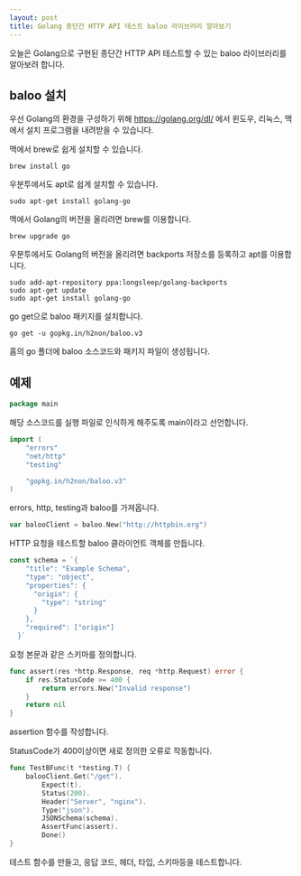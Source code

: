```yaml
---
layout: post
title: Golang 종단간 HTTP API 테스트 baloo 라이브러리 알아보기
---
```


오늘은 Golang으로 구현된 종단간 HTTP API 테스트할 수 있는 baloo 라이브러리를 알아보려 합니다.

## baloo 설치

우선 Golang의 환경을 구성하기 위해 https://golang.org/dl/ 에서 윈도우, 리눅스, 맥에서 설치 프로그램을 내려받을 수 있습니다.

맥에서 brew로 쉽게 설치할 수 있습니다.

```
brew install go
```

우분투에서도 apt로 쉽게 설치할 수 있습니다.

```
sudo apt-get install golang-go
```

맥에서 Golang의 버전을 올리려면 brew를 이용합니다.

```
brew upgrade go
```

우분투에서도 Golang의 버전을 올리려면 backports 저장소를 등록하고 apt를 이용합니다.

```
sudo add-apt-repository ppa:longsleep/golang-backports
sudo apt-get update
sudo apt-get install golang-go
```

go get으로 baloo 패키지를 설치합니다.

```
go get -u gopkg.in/h2non/baloo.v3
```

홈의 go 폴더에 baloo 소스코드와 패키지 파일이 생성됩니다.

## 예제

```go
package main
```

해당 소스코드를 실행 파일로 인식하게 해주도록 main이라고 선언합니다.

```go
import (
	"errors"
	"net/http"
	"testing"

	"gopkg.in/h2non/baloo.v3"
)
```

errors, http, testing과 baloo를 가져옵니다.

```go
var balooClient = baloo.New("http://httpbin.org")
```

HTTP 요청을 테스트할 baloo 클라이언트 객체를 만듭니다.

```go
const schema = `{
	"title": "Example Schema",
	"type": "object",
	"properties": {
	  "origin": {
		"type": "string"
	  }
	},
	"required": ["origin"]
  }`
```

요청 본문과 같은 스키마를 정의합니다.

```go
func assert(res *http.Response, req *http.Request) error {
	if res.StatusCode >= 400 {
		return errors.New("Invalid response")
	}
	return nil
}
```

assertion 함수를 작성합니다.

StatusCode가 400이상이면 새로 정의한 오류로 작동합니다.

```go
func TestBFunc(t *testing.T) {
	balooClient.Get("/get").
		Expect(t).
		Status(200).
		Header("Server", "nginx").
		Type("json").
		JSONSchema(schema).
		AssertFunc(assert).
		Done()
}
```

테스트 함수를 만들고, 응답 코드, 헤더, 타입, 스키마등을 테스트합니다.